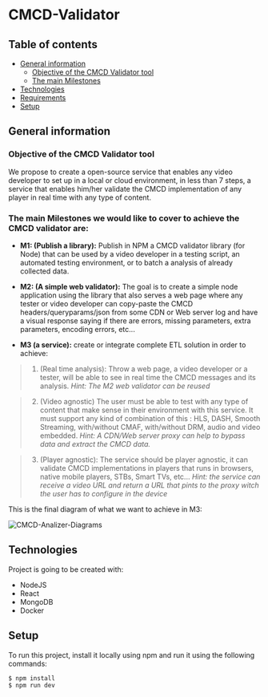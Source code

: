 # CMCD-Validator

## Table of contents
* [General information](#general-info)
	* [Objective of the CMCD Validator tool](#objetives-of-the-CMCD-validator-tool)
    * [The main Milestones](#the-main-Milestones)
* [Technologies](#technologies)
* [Requirements](#requirements)
* [Setup](#setup)


## General information

### Objective of the CMCD Validator tool
We propose to create a open-source service that enables any video developer to set up in a local or cloud environment, in less than 7 steps, a service that enables him/her validate the CMCD implementation of any player in real time with any type of content.

### The main Milestones we would like to cover to achieve the CMCD validator are:

* **M1: (Publish a library):** Publish in NPM a CMCD validator library (for Node) that can be used by a video developer in a testing script, an automated testing environment, or to batch a analysis of already collected data.

* **M2: (A simple web validator):** The goal is to create a simple node application using the library that also serves a web page where any tester or video developer can copy-paste the CMCD headers/queryparams/json from some CDN or Web server log and have a visual response saying if there are errors, missing parameters, extra parameters, encoding errors, etc...

* **M3 (a service):** create or integrate complete ETL solution in order to achieve:   

> 1.  (Real time analysis): Throw a web page, a video developer or a tester, will be able to see in real time the CMCD messages and its analysis.  _Hint: The M2 web validator can be reused_

> 2.  (Video agnostic) The user must be able to test with any type of content that make sense in their environment with this service. It must support any kind of combination of this : HLS, DASH, Smooth Streaming, with/without CMAF, with/without DRM, audio and video embedded.  _Hint: A CDN/Web server proxy can help to bypass data and extract the CMCD data._

> 3.  (Player agnostic): The service should be player agnostic, it can validate CMCD implementations in players that runs in browsers, native mobile players, STBs, Smart TVs, etc...  _Hint: the service can receive a video URL and return a URL that pints to the proxy witch the user has to configure in the device_

This is the final diagram of what we want to achieve in M3:

![CMCD-Analizer-Diagrams](https://user-images.githubusercontent.com/99991582/218837416-2d7c8cea-65a5-4486-b888-87130ad39c15.png)

## Technologies
Project is going to be created with:
* NodeJS
* React 
* MongoDB 
* Docker
	
## Setup
To run this project, install it locally using npm and run it using the following commands:

```
$ npm install
$ npm run dev
```